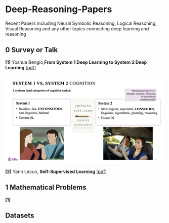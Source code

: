 # Deep-Reasoning-Papers
Recent Papers including Neural Symbolic Reasoning, Logical Reasoning, Visual Reasoning and any other topics connecting deep learning and reasoning

## 0 Survey or Talk

**[1]** Yoshua Bengio,**From System 1 Deep Learning to System 2 Deep Learning** [[pdf]](https://drive.google.com/file/d/1zbe_N8TmAEvPiKXmn6yZlRkFehsAUS8Z/view)

![](resources/system2.png)

**[2]** Yann Lecun, **Self-Supervised Learning** [[pdf]](https://drive.google.com/file/d/1r-mDL4IX_hzZLDBKp8_e8VZqD7fOzBkF/view)

## 1 Mathematical Problems

**[1]** 



## Datasets


